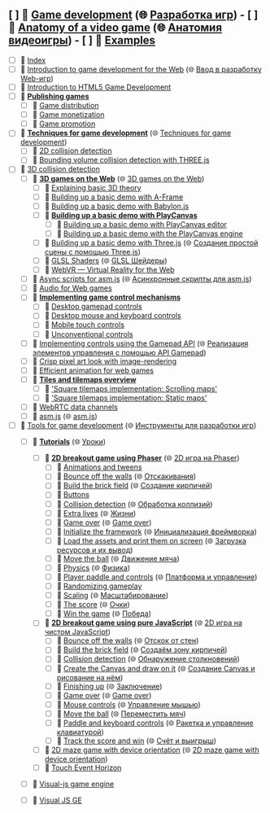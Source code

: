 ## [ ] 📂 __[Game development](https://github.com/mdn/content/blob/main/files/en-us/games/index.html)__ (🌐 [Разработка игр](https://github.com/mdn/translated-content/blob/main/files/ru/games/index.html))   - [ ] 📄 [Anatomy of a video game](https://github.com/mdn/content/blob/main/files/en-us/games/anatomy/index.html) (🌐 [Анатомия видеоигры](https://github.com/mdn/translated-content/blob/main/files/ru/games/anatomy/index.html))   - [ ] 📄 [Examples](https://github.com/mdn/content/blob/main/files/en-us/games/examples/index.html)
   - [ ] 📄 [Index](https://github.com/mdn/content/blob/main/files/en-us/games/index/index.html)
   - [ ] 📄 [Introduction to game development for the Web](https://github.com/mdn/content/blob/main/files/en-us/games/introduction/index.html) (🌐 [Ввод в разработку Web\-игр](https://github.com/mdn/translated-content/blob/main/files/ru/games/introduction/index.html))
   - [ ] 📄 [Introduction to HTML5 Game Development](https://github.com/mdn/content/blob/main/files/en-us/games/introduction_to_html5_game_development/index.html)
   - [ ] 📂 __[Publishing games](https://github.com/mdn/content/blob/main/files/en-us/games/publishing_games/index.html)__
     - [ ] 📄 [Game distribution](https://github.com/mdn/content/blob/main/files/en-us/games/publishing_games/game_distribution/index.html)
     - [ ] 📄 [Game monetization](https://github.com/mdn/content/blob/main/files/en-us/games/publishing_games/game_monetization/index.html)
     - [ ] 📄 [Game promotion](https://github.com/mdn/content/blob/main/files/en-us/games/publishing_games/game_promotion/index.html)
   - [ ] 📂 __[Techniques for game development](https://github.com/mdn/content/blob/main/files/en-us/games/techniques/index.html)__ (🌐 [Techniques for game development](https://github.com/mdn/translated-content/blob/main/files/ru/games/techniques/index.html))
     - [ ] 📄 [2D collision detection](https://github.com/mdn/content/blob/main/files/en-us/games/techniques/2d_collision_detection/index.html)
     - [ ] 📄 [Bounding volume collision detection with THREE\.js](https://github.com/mdn/content/blob/main/files/en-us/games/techniques/3d_collision_detection/bounding_volume_collision_detection_with_three.js/index.html)
- [ ] 📄 [3D collision detection](https://github.com/mdn/content/blob/main/files/en-us/games/techniques/3d_collision_detection/index.html)
     - [ ] 📂 __[3D games on the Web](https://github.com/mdn/content/blob/main/files/en-us/games/techniques/3d_on_the_web/index.html)__ (🌐 [3D games on the Web](https://github.com/mdn/translated-content/blob/main/files/ru/games/techniques/3d_on_the_web/index.html))
       - [ ] 📄 [Explaining basic 3D theory](https://github.com/mdn/content/blob/main/files/en-us/games/techniques/3d_on_the_web/basic_theory/index.html)
       - [ ] 📄 [Building up a basic demo with A\-Frame](https://github.com/mdn/content/blob/main/files/en-us/games/techniques/3d_on_the_web/building_up_a_basic_demo_with_a-frame/index.html)
       - [ ] 📄 [Building up a basic demo with Babylon\.js](https://github.com/mdn/content/blob/main/files/en-us/games/techniques/3d_on_the_web/building_up_a_basic_demo_with_babylon.js/index.html)
       - [ ] 📂 __[Building up a basic demo with PlayCanvas](https://github.com/mdn/content/blob/main/files/en-us/games/techniques/3d_on_the_web/building_up_a_basic_demo_with_playcanvas/index.html)__
         - [ ] 📄 [Building up a basic demo with PlayCanvas editor](https://github.com/mdn/content/blob/main/files/en-us/games/techniques/3d_on_the_web/building_up_a_basic_demo_with_playcanvas/editor/index.html)
         - [ ] 📄 [Building up a basic demo with the PlayCanvas engine](https://github.com/mdn/content/blob/main/files/en-us/games/techniques/3d_on_the_web/building_up_a_basic_demo_with_playcanvas/engine/index.html)
       - [ ] 📄 [Building up a basic demo with Three\.js](https://github.com/mdn/content/blob/main/files/en-us/games/techniques/3d_on_the_web/building_up_a_basic_demo_with_three.js/index.html) (🌐 [Создание простой сцены с помощью Three\.js](https://github.com/mdn/translated-content/blob/main/files/ru/games/techniques/3d_on_the_web/building_up_a_basic_demo_with_three.js/index.html))
       - [ ] 📄 [GLSL Shaders](https://github.com/mdn/content/blob/main/files/en-us/games/techniques/3d_on_the_web/glsl_shaders/index.html) (🌐 [GLSL Шейдеры](https://github.com/mdn/translated-content/blob/main/files/ru/games/techniques/3d_on_the_web/glsl_shaders/index.html))
       - [ ] 📄 [WebVR — Virtual Reality for the Web](https://github.com/mdn/content/blob/main/files/en-us/games/techniques/3d_on_the_web/webvr/index.html)
     - [ ] 📄 [Async scripts for asm\.js](https://github.com/mdn/content/blob/main/files/en-us/games/techniques/async_scripts/index.html) (🌐 [Асинхронные скрипты для asm\.js](https://github.com/mdn/translated-content/blob/main/files/ru/games/techniques/async_scripts/index.html))
     - [ ] 📄 [Audio for Web games](https://github.com/mdn/content/blob/main/files/en-us/games/techniques/audio_for_web_games/index.html)
     - [ ] 📂 __[Implementing game control mechanisms](https://github.com/mdn/content/blob/main/files/en-us/games/techniques/control_mechanisms/index.html)__
       - [ ] 📄 [Desktop gamepad controls](https://github.com/mdn/content/blob/main/files/en-us/games/techniques/control_mechanisms/desktop_with_gamepad/index.html)
       - [ ] 📄 [Desktop mouse and keyboard controls](https://github.com/mdn/content/blob/main/files/en-us/games/techniques/control_mechanisms/desktop_with_mouse_and_keyboard/index.html)
       - [ ] 📄 [Mobile touch controls](https://github.com/mdn/content/blob/main/files/en-us/games/techniques/control_mechanisms/mobile_touch/index.html)
       - [ ] 📄 [Unconventional controls](https://github.com/mdn/content/blob/main/files/en-us/games/techniques/control_mechanisms/other/index.html)
     - [ ] 📄 [Implementing controls using the Gamepad API](https://github.com/mdn/content/blob/main/files/en-us/games/techniques/controls_gamepad_api/index.html) (🌐 [Реализация элементов управления с помощью API Gamepad](https://github.com/mdn/translated-content/blob/main/files/ru/games/techniques/controls_gamepad_api/index.html))
     - [ ] 📄 [Crisp pixel art look with image\-rendering](https://github.com/mdn/content/blob/main/files/en-us/games/techniques/crisp_pixel_art_look/index.html)
     - [ ] 📄 [Efficient animation for web games](https://github.com/mdn/content/blob/main/files/en-us/games/techniques/efficient_animation_for_web_games/index.html)
     - [ ] 📂 __[Tiles and tilemaps overview](https://github.com/mdn/content/blob/main/files/en-us/games/techniques/tilemaps/index.html)__
       - [ ] 📄 ['Square tilemaps implementation: Scrolling maps'](https://github.com/mdn/content/blob/main/files/en-us/games/techniques/tilemaps/square_tilemaps_implementation_colon__scrolling_maps/index.html)
       - [ ] 📄 ['Square tilemaps implementation: Static maps'](https://github.com/mdn/content/blob/main/files/en-us/games/techniques/tilemaps/square_tilemaps_implementation_colon__static_maps/index.html)
     - [ ] 📄 [WebRTC data channels](https://github.com/mdn/content/blob/main/files/en-us/games/techniques/webrtc_data_channels/index.html)
   - [ ] 📄 [asm\.js](https://github.com/mdn/content/blob/main/files/en-us/games/tools/asm.js/index.html) (🌐 [asm\.js](https://github.com/mdn/translated-content/blob/main/files/ru/games/tools/asm.js/index.html))
- [ ] 📄 [Tools for game development](https://github.com/mdn/content/blob/main/files/en-us/games/tools/index.html) (🌐 [Инструменты для разработки игр](https://github.com/mdn/translated-content/blob/main/files/ru/games/tools/index.html))
   - [ ] 📂 __[Tutorials](https://github.com/mdn/content/blob/main/files/en-us/games/tutorials/index.html)__ (🌐 [Уроки](https://github.com/mdn/translated-content/blob/main/files/ru/games/tutorials/index.html))
     - [ ] 📂 __[2D breakout game using Phaser](https://github.com/mdn/content/blob/main/files/en-us/games/tutorials/2d_breakout_game_phaser/index.html)__ (🌐 [2D игра на Phaser](https://github.com/mdn/translated-content/blob/main/files/ru/games/tutorials/2d_breakout_game_phaser/index.html))
       - [ ] 📄 [Animations and tweens](https://github.com/mdn/content/blob/main/files/en-us/games/tutorials/2d_breakout_game_phaser/animations_and_tweens/index.html)
       - [ ] 📄 [Bounce off the walls](https://github.com/mdn/content/blob/main/files/en-us/games/tutorials/2d_breakout_game_phaser/bounce_off_the_walls/index.html) (🌐 [Отскакивания](https://github.com/mdn/translated-content/blob/main/files/ru/games/tutorials/2d_breakout_game_phaser/bounce_off_the_walls/index.html))
       - [ ] 📄 [Build the brick field](https://github.com/mdn/content/blob/main/files/en-us/games/tutorials/2d_breakout_game_phaser/build_the_brick_field/index.html) (🌐 [Создание кирпичей](https://github.com/mdn/translated-content/blob/main/files/ru/games/tutorials/2d_breakout_game_phaser/build_the_brick_field/index.html))
       - [ ] 📄 [Buttons](https://github.com/mdn/content/blob/main/files/en-us/games/tutorials/2d_breakout_game_phaser/buttons/index.html)
       - [ ] 📄 [Collision detection](https://github.com/mdn/content/blob/main/files/en-us/games/tutorials/2d_breakout_game_phaser/collision_detection/index.html) (🌐 [Обработка коллизий](https://github.com/mdn/translated-content/blob/main/files/ru/games/tutorials/2d_breakout_game_phaser/collision_detection/index.html))
       - [ ] 📄 [Extra lives](https://github.com/mdn/content/blob/main/files/en-us/games/tutorials/2d_breakout_game_phaser/extra_lives/index.html) (🌐 [Жизни](https://github.com/mdn/translated-content/blob/main/files/ru/games/tutorials/2d_breakout_game_phaser/extra_lives/index.html))
       - [ ] 📄 [Game over](https://github.com/mdn/content/blob/main/files/en-us/games/tutorials/2d_breakout_game_phaser/game_over/index.html) (🌐 [Game over](https://github.com/mdn/translated-content/blob/main/files/ru/games/tutorials/2d_breakout_game_phaser/game_over/index.html))
       - [ ] 📄 [Initialize the framework](https://github.com/mdn/content/blob/main/files/en-us/games/tutorials/2d_breakout_game_phaser/initialize_the_framework/index.html) (🌐 [Инициализация фреймворка](https://github.com/mdn/translated-content/blob/main/files/ru/games/tutorials/2d_breakout_game_phaser/initialize_the_framework/index.html))
       - [ ] 📄 [Load the assets and print them on screen](https://github.com/mdn/content/blob/main/files/en-us/games/tutorials/2d_breakout_game_phaser/load_the_assets_and_print_them_on_screen/index.html) (🌐 [Загрузка ресурсов и их вывод](https://github.com/mdn/translated-content/blob/main/files/ru/games/tutorials/2d_breakout_game_phaser/load_the_assets_and_print_them_on_screen/index.html))
       - [ ] 📄 [Move the ball](https://github.com/mdn/content/blob/main/files/en-us/games/tutorials/2d_breakout_game_phaser/move_the_ball/index.html) (🌐 [Движение мяча](https://github.com/mdn/translated-content/blob/main/files/ru/games/tutorials/2d_breakout_game_phaser/move_the_ball/index.html))
       - [ ] 📄 [Physics](https://github.com/mdn/content/blob/main/files/en-us/games/tutorials/2d_breakout_game_phaser/physics/index.html) (🌐 [Физика](https://github.com/mdn/translated-content/blob/main/files/ru/games/tutorials/2d_breakout_game_phaser/physics/index.html))
       - [ ] 📄 [Player paddle and controls](https://github.com/mdn/content/blob/main/files/en-us/games/tutorials/2d_breakout_game_phaser/player_paddle_and_controls/index.html) (🌐 [Платформа и управление](https://github.com/mdn/translated-content/blob/main/files/ru/games/tutorials/2d_breakout_game_phaser/player_paddle_and_controls/index.html))
       - [ ] 📄 [Randomizing gameplay](https://github.com/mdn/content/blob/main/files/en-us/games/tutorials/2d_breakout_game_phaser/randomizing_gameplay/index.html)
       - [ ] 📄 [Scaling](https://github.com/mdn/content/blob/main/files/en-us/games/tutorials/2d_breakout_game_phaser/scaling/index.html) (🌐 [Масштабирование](https://github.com/mdn/translated-content/blob/main/files/ru/games/tutorials/2d_breakout_game_phaser/scaling/index.html))
       - [ ] 📄 [The score](https://github.com/mdn/content/blob/main/files/en-us/games/tutorials/2d_breakout_game_phaser/the_score/index.html) (🌐 [Очки](https://github.com/mdn/translated-content/blob/main/files/ru/games/tutorials/2d_breakout_game_phaser/the_score/index.html))
       - [ ] 📄 [Win the game](https://github.com/mdn/content/blob/main/files/en-us/games/tutorials/2d_breakout_game_phaser/win_the_game/index.html) (🌐 [Победа](https://github.com/mdn/translated-content/blob/main/files/ru/games/tutorials/2d_breakout_game_phaser/win_the_game/index.html))
     - [ ] 📂 __[2D breakout game using pure JavaScript](https://github.com/mdn/content/blob/main/files/en-us/games/tutorials/2d_breakout_game_pure_javascript/index.html)__ (🌐 [2D игра на чистом JavaScript](https://github.com/mdn/translated-content/blob/main/files/ru/games/tutorials/2d_breakout_game_pure_javascript/index.html))
       - [ ] 📄 [Bounce off the walls](https://github.com/mdn/content/blob/main/files/en-us/games/tutorials/2d_breakout_game_pure_javascript/bounce_off_the_walls/index.html) (🌐 [Отскок от стен](https://github.com/mdn/translated-content/blob/main/files/ru/games/tutorials/2d_breakout_game_pure_javascript/bounce_off_the_walls/index.html))
       - [ ] 📄 [Build the brick field](https://github.com/mdn/content/blob/main/files/en-us/games/tutorials/2d_breakout_game_pure_javascript/build_the_brick_field/index.html) (🌐 [Создаём зону кирпичей](https://github.com/mdn/translated-content/blob/main/files/ru/games/tutorials/2d_breakout_game_pure_javascript/build_the_brick_field/index.html))
       - [ ] 📄 [Collision detection](https://github.com/mdn/content/blob/main/files/en-us/games/tutorials/2d_breakout_game_pure_javascript/collision_detection/index.html) (🌐 [Обнаружение столкновений](https://github.com/mdn/translated-content/blob/main/files/ru/games/tutorials/2d_breakout_game_pure_javascript/collision_detection/index.html))
       - [ ] 📄 [Create the Canvas and draw on it](https://github.com/mdn/content/blob/main/files/en-us/games/tutorials/2d_breakout_game_pure_javascript/create_the_canvas_and_draw_on_it/index.html) (🌐 [Создание Canvas и рисование на нём](https://github.com/mdn/translated-content/blob/main/files/ru/games/tutorials/2d_breakout_game_pure_javascript/create_the_canvas_and_draw_on_it/index.html))
       - [ ] 📄 [Finishing up](https://github.com/mdn/content/blob/main/files/en-us/games/tutorials/2d_breakout_game_pure_javascript/finishing_up/index.html) (🌐 [Заключение](https://github.com/mdn/translated-content/blob/main/files/ru/games/tutorials/2d_breakout_game_pure_javascript/finishing_up/index.html))
       - [ ] 📄 [Game over](https://github.com/mdn/content/blob/main/files/en-us/games/tutorials/2d_breakout_game_pure_javascript/game_over/index.html) (🌐 [Game over](https://github.com/mdn/translated-content/blob/main/files/ru/games/tutorials/2d_breakout_game_pure_javascript/game_over/index.html))
       - [ ] 📄 [Mouse controls](https://github.com/mdn/content/blob/main/files/en-us/games/tutorials/2d_breakout_game_pure_javascript/mouse_controls/index.html) (🌐 [Управление мышью](https://github.com/mdn/translated-content/blob/main/files/ru/games/tutorials/2d_breakout_game_pure_javascript/mouse_controls/index.html))
       - [ ] 📄 [Move the ball](https://github.com/mdn/content/blob/main/files/en-us/games/tutorials/2d_breakout_game_pure_javascript/move_the_ball/index.html) (🌐 [Переместить мяч](https://github.com/mdn/translated-content/blob/main/files/ru/games/tutorials/2d_breakout_game_pure_javascript/move_the_ball/index.html))
       - [ ] 📄 [Paddle and keyboard controls](https://github.com/mdn/content/blob/main/files/en-us/games/tutorials/2d_breakout_game_pure_javascript/paddle_and_keyboard_controls/index.html) (🌐 [Ракетка и управление клавиатурой](https://github.com/mdn/translated-content/blob/main/files/ru/games/tutorials/2d_breakout_game_pure_javascript/paddle_and_keyboard_controls/index.html))
       - [ ] 📄 [Track the score and win](https://github.com/mdn/content/blob/main/files/en-us/games/tutorials/2d_breakout_game_pure_javascript/track_the_score_and_win/index.html) (🌐 [Счёт и выигрыш](https://github.com/mdn/translated-content/blob/main/files/ru/games/tutorials/2d_breakout_game_pure_javascript/track_the_score_and_win/index.html))
     - [ ] 📄 [2D maze game with device orientation](https://github.com/mdn/content/blob/main/files/en-us/games/tutorials/html5_gamedev_phaser_device_orientation/index.html) (🌐 [2D maze game with device orientation](https://github.com/mdn/translated-content/blob/main/files/ru/games/tutorials/html5_gamedev_phaser_device_orientation/index.html))
     - [ ] 📄 [Touch Event Horizon](https://github.com/mdn/content/blob/main/files/en-us/games/tutorials/touch_event_horizon/index.html)
   - [ ] 📄 [Visual\-js game engine](https://github.com/mdn/content/blob/main/files/en-us/games/visual-js_game_engine/index.html)
   - [ ] 📄 [Visual JS GE](https://github.com/mdn/content/blob/main/files/en-us/games/visual_js_ge/index.html)


